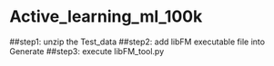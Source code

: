 # Active_learning_ml_100k

##step1: unzip the Test_data
##step2: add libFM executable file into Generate
##step3: execute libFM_tool.py
